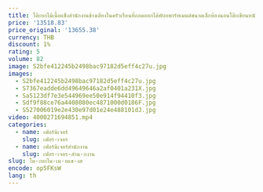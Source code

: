 ```yaml
---
title: โต๊ะยกไม้เนื้อแข็งสํานักงานข้างเตียงในครัวเรือนที่ถอดออกได้พับอพาร์ทเมนต์ขนาดเล็กห้องนอนโต๊ะเขียนหนังสือคอมพิวเตอร์
price: '13518.83'
price_original: '13655.38'
currency: THB
discount: 1%
rating: 5
volume: 82
image: S2bfe412245b2498bac97182d5eff4c27u.jpg
images:
  - S2bfe412245b2498bac97182d5eff4c27u.jpg
  - S7367eadde6dd49649646a2af0401a231X.jpg
  - Sa5123df7e3e544969ee50e914f94410f3.jpg
  - Sdf9f88ce76a4408080ec4871000d0186F.jpg
  - S527006019e2e430e97d01e24e488101dJ.jpg
video: 4000271694851.mp4
categories:
  - name: เฟอร์นิเจอร์
    slug: เฟอร-เจอร
  - name: เฟอร์นิเจอร์สำนักงาน
    slug: เฟอร-เจอร-สำน-กงาน
slug: โต-ะยกไม-เน-อแข-งส
encode: op5FKsW
lang: th
---
```

  